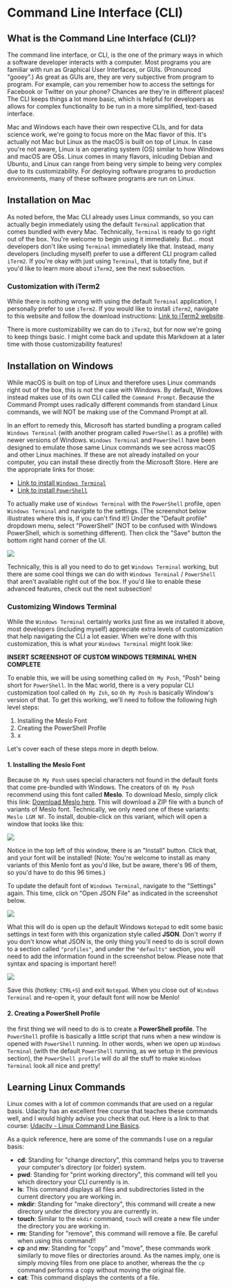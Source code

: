 # Command Line Interface (CLI)



## What is the Command Line Interface (CLI)?
The command line interface, or CLI, is the one of the primary ways in which a software developer interacts with a computer. Most programs you are familiar with run as Graphical User Interfaces, or GUIs. (Pronounced "gooey".) As great as GUIs are, they are very subjective from program to program. For example, can you remember how to access the settings for Facebook or Twitter on your phone? Chances are they're in different places! The CLI keeps things a lot more basic, which is helpful for developers as allows for complex functionality to be run in a more simplified, text-based interface.

Mac and Windows each have their own respective CLIs, and for data science work, we're going to focus more on the Mac flavor of this. It's actually not Mac but Linux as the macOS is built on top of Linux. In case you're not aware, Linux is an operating system (OS) similar to how Windows and macOS are OSs. Linux comes in many flavors, inlcuding Debian and Ubuntu, and Linux can range from being very simple to being very complex due to its customizability. For deploying software programs to production environments, many of these software programs are run on Linux.



## Installation on Mac
As noted before, the Mac CLI already uses Linux commands, so you can actually begin immediately using the default `Terminal` application that comes bundled with every Mac. Technically, `Terminal` is ready to go right out of the box. You're welcome to begin using it immediately. But... most developers don't like using `Terminal` immediately like that. Instead, many developers (including myself) prefer to use a different CLI program called `iTerm2`. If you're okay with just using `Terminal`, that is totally fine, but if you'd like to learn more about `iTerm2`, see the next subsection.

### Customization with iTerm2
While there is nothing wrong with using the default `Terminal` application, I personally prefer to use `iTerm2`. If you would like to install `iTerm2`, navigate to this website and follow the download instructions: [Link to iTerm2 website](https://iterm2.com/).

There is more customizability we can do to `iTerm2`, but for now we're going to keep things basic. I might come back and update this Markdown at a later time with those customizability features!



## Installation on Windows
While macOS is built on top of Linux and therefore uses Linux commands right out of the box, this is not the case with Windows. By default, Windows instead makes use of its own CLI called the `Command Prompt`. Because the Command Prompt uses radically different commands from standard Linux commands, we will NOT be making use of the Command Prompt at all.

In an effort to remedy this, Microsoft has started bundling a program called `Windows Terminal` (with another program called `PowerShell` as a profile) with newer versions of Windows. `Windows Terminal` and `PowerShell` have been designed to emulate those same Linux commands we see across macOS and other Linux machines. If these are not already installed on your computer, you can install these directly from the Microsoft Store. Here are the appropriate links for those:

- [Link to install `Windows Terminal`](https://www.microsoft.com/store/productId/9N0DX20HK701)
- [Link to install `PowerShell`](https://www.microsoft.com/store/productId/9MZ1SNWT0N5D)

To actually make use of `Windows Terminal` with the `PowerShell` profile, open `Windows Terminal` and navigate to the settings. (The screenshot below illustrates where this is, if you can't find it!) Under the "Default profile" dropdown menu, select "PowerShell" (NOT to be confused with Windows PowerShell, which is something different). Then click the "Save" button the bottom right hand corner of the UI.

![](../admin/assets/windows-terminal-settings.png)

Technically, this is all you need to do to get `Windows Terminal` working, but there are some cool things we can do with `Windows Terminal` / `PowerShell` that aren't available right out of the box. If you'd like to enable these advanced features, check out the next subsection!

### Customizing Windows Terminal
While the `Windows Terminal` certainly works just fine as we installed it above, most developers (including myself) appreciate extra levels of customization that help navigating the CLI a lot easier. When we're done with this customization, this is what your `Windows Terminal` might look like:

**INSERT SCREENSHOT OF CUSTOM WINDOWS TERMINAL WHEN COMPLETE**

To enable this, we will be using something called `Oh My Posh`, "Posh" being short for `PowerShell`. In the Mac world, there is a very popular CLI customization tool called `Oh My Zsh`, so `Oh My Posh` is basically Window's version of that. To get this working, we'll need to follow the following high level steps:

1. Installing the Meslo Font
2. Creating the PowerShell Profile
3. x

Let's cover each of these steps more in depth below.

#### 1. Installing the Meslo Font
Because `Oh My Posh` uses special characters not found in the default fonts that come pre-bundled with Windows. The creators of `Oh My Posh` recommend using this font called **Meslo**. To download Meslo, simply click this link: [Download Meslo here](https://github.com/ryanoasis/nerd-fonts/releases/download/v2.1.0/Meslo.zip). This will download a ZIP file with a bunch of variants of Meslo font. Technically, we only need one of these variants: `Meslo LGM NF`. To install, double-click on this variant, which will open a window that looks like this:

![](../admin/assets/menlo-font-installation.png)

Notice in the top left of this window, there is an "Install" button. Click that, and your font will be installed! (Note: You're welcome to install as many variants of this Menlo font as you'd like, but be aware, there's 96 of them, so you'd have to do this 96 times.)

To update the default font of `Windows Terminal`, navigate to the "Settings" again. This time, click on "Open JSON File" as indicated in the screenshot below.

![](../admin/assets/windows-terminal-json-font-settings.png)

What this will do is open up the default Windows `Notepad` to edit some basic settings in text form with this organization style called **JSON**. Don't worry if you don't know what JSON is, the only thing you'll need to do is scroll down to a section called `"profiles"`, and under the `"defaults"` section, you will need to add the information found in the screenshot below. Please note that syntax and spacing is important here!!

![](../admin/assets/menlo-default-font.png)

Save this (hotkey: `CTRL+S`) and exit `Notepad`. When you close out of `Windows Terminal` and re-open it, your default font will now be Menlo!

#### 2. Creating a PowerShell Profile

the first thing we will need to do is to create a **PowerShell profile**. The `PowerShell` profile is basically a little script that runs when a new window is opened with `PowerShell` running. In other words, when we open up `Windows Terminal` (with the default `PowerShell` running, as we setup in the previous section), the `PowerShell profile` will do all the stuff to make `Windows Terminal` look all nice and pretty!




## Learning Linux Commands
Linux comes with a lot of common commands that are used on a regular basis. Udacity has an excellent free course that teaches these commands well, and I would highly advise you check that out. Here is a link to that course: [Udacity - Linux Command Line Basics](https://www.udacity.com/course/linux-command-line-basics--ud595).

As a quick reference, here are some of the commands I use on a regular basis:
- **cd**: Standing for "change directory", this command helps you to traverse your computer's directory (or folder) system.
- **pwd**: Standing for "print working directory", this command will tell you which directory your CLI currently is in.
- **ls**: This command displays all files and subdirectories listed in the current directory you are working in.
- **mkdir**: Standing for "make directory", this command will create a new directory under the directory you are currently in.
- **touch**: Similar to the `mkdir` command, `touch` will create a new file under the directory you are working in.
- **rm**: Standing for "remove", this command will remove a file. Be careful when using this command!!
- **cp** and **mv**: Standing for "copy" and "move", these commands work similarly to move files or directories around. As the names imply, one is simply moving files from one place to another, whereas the the `cp` command performs a copy without moving the original file.
- **cat**: This command displays the contents of a file.